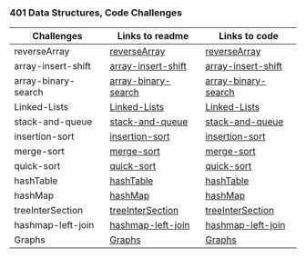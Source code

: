 ### 401 Data Structures, Code Challenges


|    Challenges     |                  Links to readme                        |           Links to code                            |
|-------------------|---------------------------------------------------------|----------------------------------------------------|
|  reverseArray     | [reverseArray](challenges/reverseArray/readme.md)       | [reverseArray](challenges/reverseArray/app/src/main/java/reverseArray/App.java)  |
|  array-insert-shift    | [array-insert-shift](challenges/array-insert-shift/readme.md)       | [array-insert-shift](challenges/array-insert-shift/app/src/main/java/array/insert/shift/App.java)  |
|  array-binary-search     | [array-binary-search](challenges/array-binary-search/readme.md)       | [array-binary-search](challenges/array-binary-search/app/src/main/java/array/binary/search/App.java)  |
|  Linked-Lists     | [Linked-Lists](challenges/linkedList/readme.md)       | [Linked-Lists](challenges/linkedList/app/src/main/java/linkedList/App.java)  |
|  stack-and-queue     | [stack-and-queue](challenges/stack-and-queue/readme.md)       | [stack-and-queue](challenges/stack-and-queue/app/src/main/java/stack/and/queue/PseudoQueue.java)  |
|  insertion-sort     | [insertion-sort](challenges/insertion-sort/readme.md)       | [insertion-sort](challenges/insertion-sort/app/src/main/java/InsetionSort/App.java)  |
|  merge-sort     | [merge-sort](challenges/merge-sort/readme.md)       | [merge-sort](challenges/merge-sort/app/src/main/java/MergeSort/App.java)  |
|  quick-sort     | [quick-sort](challenges/quick-sort/readme.md)       | [quick-sort](challenges/quick-sort/app/src/main/java/QuickSort/QuickSort.java)  |
|  hashTable     | [hashTable](challenges/hashTable/readme.md)       | [hashTable](challenges/hashTable/app/src/main/java/HashTable/HashTable.java)  |
|  hashMap     | [hashMap](challenges/hashMap/readme.md)       | [hashMap](challenges/hashMap/app/src/main/java/hashMap/Hashmap.java)  |
|  treeInterSection     | [treeInterSection](challenges/treeInterSection/readme.md)       | [treeInterSection](challenges/treeInterSection/app/src/main/java/TreeIntersection/TreeIntersection.java)  |
|  hashmap-left-join     | [hashmap-left-join](challenges/hashmap-left-join/readme.md)       | [hashmap-left-join](challenges/hashmap-left-join/app/src/main/java/HashMapLeftJoin/HashMapLeftJoin.java)  |
|  Graphs     | [Graphs](challenges/graph/readme.md)       | [Graphs](challenges/graph/app/src/main/java/Graph/Graph.java)  |
